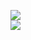 [![](https://img.shields.io/badge/Made%20With-Github%20Spray-lightgrey.svg?style=for-the-badge&logo=github)](https://github.com/Annihil/github-spray#29712)  
[![](https://i.imgur.com/2DrTn0Z.gif)](https://github.com/Annihil/github-spray)